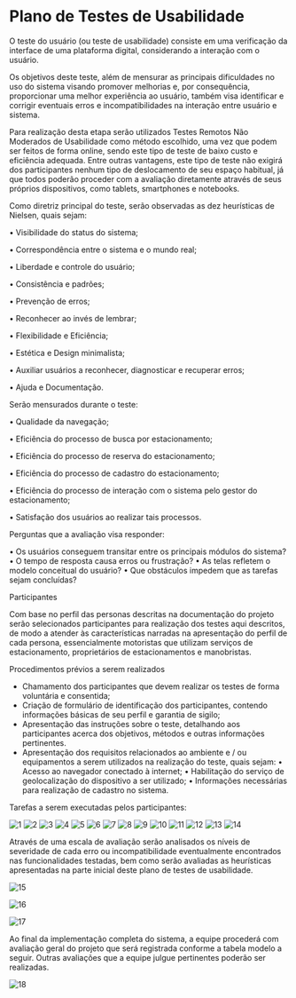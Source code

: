 # Plano de Testes de Usabilidade

O teste do usuário (ou teste de usabilidade) consiste em uma verificação da interface de uma plataforma digital, considerando a interação com o usuário. 

Os objetivos deste teste, além de mensurar as principais dificuldades no uso do sistema visando promover melhorias e, por consequência, proporcionar uma melhor experiência ao usuário, também visa identificar e corrigir eventuais erros e incompatibilidades na interação entre usuário e sistema. 

Para realização desta etapa serão utilizados Testes Remotos Não Moderados de Usabilidade como método escolhido, uma vez que podem ser feitos de forma online, sendo este tipo de teste de baixo custo e eficiência adequada. Entre outras vantagens, este tipo de teste não exigirá dos participantes nenhum tipo de deslocamento de seu espaço habitual, já que todos poderão proceder com a avaliação diretamente através de seus próprios dispositivos, como tablets, smartphones e notebooks. 

Como diretriz principal do teste, serão observadas as dez heurísticas de Nielsen, quais sejam:

•	Visibilidade do status do sistema;

•	Correspondência entre o sistema e o mundo real;

•	Liberdade e controle do usuário;

•	Consistência e padrões;

•	Prevenção de erros;

•	Reconhecer ao invés de lembrar;

•	Flexibilidade e Eficiência;

•	Estética e Design minimalista;

•	Auxiliar usuários a reconhecer, diagnosticar e recuperar erros;

•	Ajuda e Documentação.

Serão mensurados durante o teste:

•	Qualidade da navegação;

•	Eficiência do processo de busca por estacionamento;

•	Eficiência do processo de reserva do estacionamento;

•	Eficiência do processo de cadastro do estacionamento;

•	Eficiência do processo de interação com o sistema pelo gestor do estacionamento;

•	Satisfação dos usuários ao realizar tais processos.


Perguntas que a avaliação visa responder:

•	Os usuários conseguem transitar entre os principais módulos do sistema?
•	O tempo de resposta causa erros ou frustração?
•	As telas refletem o modelo conceitual do usuário?
•	Que obstáculos impedem que as tarefas sejam concluídas?

Participantes 

Com base no perfil das personas descritas na documentação do projeto serão selecionados participantes para realização dos testes aqui descritos, de modo a atender às características narradas na apresentação do perfil de cada persona, essencialmente motoristas que utilizam serviços de estacionamento, proprietários de estacionamentos e manobristas.

Procedimentos prévios a serem realizados

- Chamamento dos participantes que devem realizar os testes de forma voluntária e consentida;
- Criação de formulário de identificação dos participantes, contendo informações básicas de seu perfil e garantia de sigilo;
- Apresentação das instruções sobre o teste, detalhando aos participantes acerca dos objetivos, métodos e outras informações pertinentes.
- Apresentação dos requisitos relacionados ao ambiente e / ou equipamentos a serem utilizados na realização do teste, quais sejam: 
•	Acesso ao navegador conectado à internet;
•	Habilitação do serviço de geolocalização do dispositivo a ser utilizado;
•	Informações necessárias para realização de cadastro no sistema.

Tarefas a serem executadas pelos participantes:

![1](https://user-images.githubusercontent.com/90852295/173209358-8058418e-4bee-4c96-a374-243be6b220fa.png)
![2](https://user-images.githubusercontent.com/90852295/173209350-ede8e4da-83f9-4c04-8362-1a6aeb85fac9.png)
![3](https://user-images.githubusercontent.com/90852295/173209382-32061053-b899-41ff-9fd9-4c6b5dc1dd4d.png)
![4](https://user-images.githubusercontent.com/90852295/173209383-24a3519f-fd74-4215-909f-067563c362ca.png)
![5](https://user-images.githubusercontent.com/90852295/173209385-79dd3970-067c-4455-b0f6-751cf5261601.png)
![6](https://user-images.githubusercontent.com/90852295/173209388-3c9c11a7-355c-4d0f-a6ea-c9b2ed3fa177.png)
![7](https://user-images.githubusercontent.com/90852295/173209393-0be66664-99fd-4c5a-bbc8-f9567054916c.png)
![8](https://user-images.githubusercontent.com/90852295/173209402-94608394-79a3-4044-a408-7c051100eb5e.png)
![9](https://user-images.githubusercontent.com/90852295/173209403-b413d725-fa5d-4604-a7ba-720de71ebcf0.png)
![10](https://user-images.githubusercontent.com/90852295/173209405-fd283fec-3b86-4d31-8b2b-7a3d269e1ebe.png)
![11](https://user-images.githubusercontent.com/90852295/173209408-7ab4b3ae-5758-4fdf-bb54-ee75fa5b54d4.png)
![12](https://user-images.githubusercontent.com/90852295/173209410-8e6353d9-a2f8-4eb9-a60f-d2cd96a8d4df.png)
![13](https://user-images.githubusercontent.com/90852295/173209414-2e302290-d9ce-4d0d-aab1-9176eab1670b.png)
![14](https://user-images.githubusercontent.com/90852295/173209415-3d6d02c9-ad92-4874-925c-e588799a152d.png)
  
Através de uma escala de avaliação serão analisados os níveis de severidade de cada erro ou incompatibilidade eventualmente encontrados nas funcionalidades testadas, bem como serão avaliadas as heurísticas apresentadas na parte inicial deste plano de testes de usabilidade. 

![15](https://user-images.githubusercontent.com/90852295/173209479-485ffb66-11b6-47c8-bb25-e6034724631e.png)

![16](https://user-images.githubusercontent.com/90852295/173209492-1f0d7c02-130c-4385-956a-47e0a25f386a.png)

![17](https://user-images.githubusercontent.com/90852295/173209495-ede7fe28-148d-45d9-8b84-0f0d02c765ec.png)

Ao final da implementação completa do sistema, a equipe procederá com avaliação geral do projeto que será registrada conforme a tabela modelo a seguir. Outras avaliações que a equipe julgue pertinentes poderão ser realizadas. 

![18](https://user-images.githubusercontent.com/90852295/173209512-5ad2d6e1-ea02-4eeb-bc29-998a08202ed9.png)




